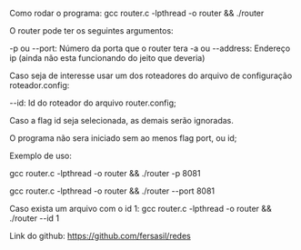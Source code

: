 
Como rodar o programa:
gcc router.c -lpthread  -o router && ./router

O router pode ter os seguintes argumentos:

-p ou --port: Número da porta que o router tera
-a ou --address: Endereço ip (ainda não esta funcionando do jeito que deveria)

Caso seja de interesse usar um dos roteadores do arquivo de configuração roteador.config:

--id: Id do roteador do arquivo router.config;

Caso a flag id seja selecionada, as demais serão ignoradas.

O programa não sera iniciado sem ao menos flag port, ou id;

Exemplo de uso:

gcc router.c -lpthread  -o router && ./router -p 8081

gcc router.c -lpthread  -o router && ./router --port 8081


Caso exista um arquivo com o id 1:
gcc router.c -lpthread  -o router && ./router --id 1

Link do github:
https://github.com/fersasil/redes